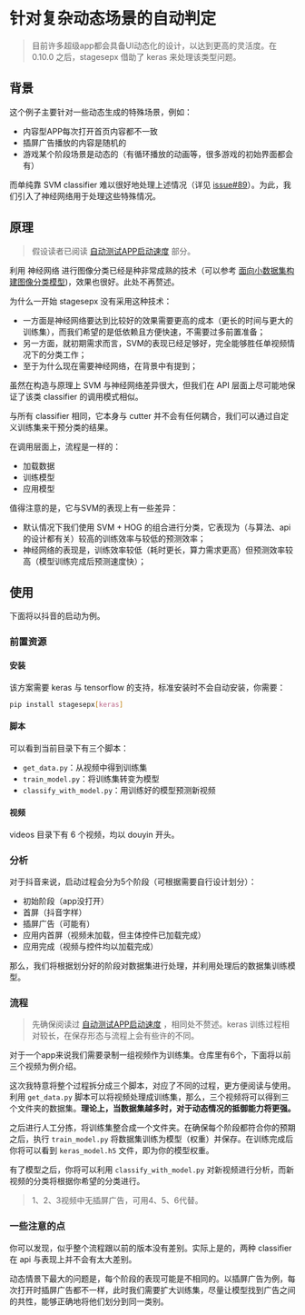 # 针对复杂动态场景的自动判定

> 目前许多超级app都会具备UI动态化的设计，以达到更高的灵活度。在 0.10.0 之后，stagesepx 借助了 keras 来处理该类型问题。

## 背景

这个例子主要针对一些动态生成的特殊场景，例如：

- 内容型APP每次打开首页内容都不一致
- 插屏广告播放的内容是随机的
- 游戏某个阶段场景是动态的（有循环播放的动画等，很多游戏的初始界面都会有）

而单纯靠 SVM classifier 难以很好地处理上述情况（详见 [issue#89](https://github.com/williamfzc/stagesep/issues/89)）。为此，我们引入了神经网络用于处理这些特殊情况。

## 原理

> 假设读者已阅读 [自动测试APP启动速度](../auto) 部分。

利用 神经网络 进行图像分类已经是种非常成熟的技术（可以参考 [面向小数据集构建图像分类模型](https://keras-cn.readthedocs.io/en/latest/legacy/blog/image_classification_using_very_little_data/))，效果也很好。此处不再赘述。

为什么一开始 stagesepx 没有采用这种技术：

- 一方面是神经网络要达到比较好的效果需要更高的成本（更长的时间与更大的训练集），而我们希望的是低依赖且方便快速，不需要过多前置准备；
- 另一方面，就初期需求而言，SVM的表现已经足够好，完全能够胜任单视频情况下的分类工作；
- 至于为什么现在需要神经网络，在背景中有提到；

虽然在构造与原理上 SVM 与神经网络差异很大，但我们在 API 层面上尽可能地保证了该类 classifier 的调用模式相似。

与所有 classifier 相同，它本身与 cutter 并不会有任何耦合，我们可以通过自定义训练集来干预分类的结果。

在调用层面上，流程是一样的：

- 加载数据
- 训练模型
- 应用模型

值得注意的是，它与SVM的表现上有一些差异： 
 
- 默认情况下我们使用 SVM + HOG 的组合进行分类，它表现为（与算法、api的设计都有关）较高的训练效率与较低的预测效率；
- 神经网络的表现是，训练效率较低（耗时更长，算力需求更高）但预测效率较高（模型训练完成后预测速度快）；

## 使用

下面将以抖音的启动为例。

### 前置资源

#### 安装

该方案需要 keras 与 tensorflow 的支持，标准安装时不会自动安装，你需要：

```bash
pip install stagesepx[keras]
```

#### 脚本

可以看到当前目录下有三个脚本：

- `get_data.py`：从视频中得到训练集
- `train_model.py`：将训练集转变为模型
- `classify_with_model.py`：用训练好的模型预测新视频

#### 视频

videos 目录下有 6 个视频，均以 douyin 开头。

### 分析

对于抖音来说，启动过程会分为5个阶段（可根据需要自行设计划分）：

- 初始阶段（app没打开）
- 首屏（抖音字样）
- 插屏广告（可能有）
- 应用内首屏（视频未加载，但主体控件已加载完成）
- 应用完成（视频与控件均以加载完成）

那么，我们将根据划分好的阶段对数据集进行处理，并利用处理后的数据集训练模型。

### 流程

> 先确保阅读过 [自动测试APP启动速度](../auto) ，相同处不赘述。keras 训练过程相对较长，在保存形态与流程上会有些许的不同。

对于一个app来说我们需要录制一组视频作为训练集。仓库里有6个，下面将以前三个视频为例介绍。

这次我特意将整个过程拆分成三个脚本，对应了不同的过程，更方便阅读与使用。利用 `get_data.py` 脚本可以将视频处理成训练集，那么，三个视频将可以得到三个文件夹的数据集。**理论上，当数据集越多时，对于动态情况的抵御能力将更强。**

之后进行人工分拣，将训练集整合成一个文件夹。在确保每个阶段都符合你的预期之后，执行 `train_model.py` 将数据集训练为模型（权重）并保存。在训练完成后你将可以看到 `keras_model.h5` 文件，即为你的模型权重。

有了模型之后，你将可以利用 `classify_with_model.py` 对新视频进行分析，而新视频的分类将根据你希望的分类进行。

> 1、2、3视频中无插屏广告，可用4、5、6代替。

### 一些注意的点

你可以发现，似乎整个流程跟以前的版本没有差别。实际上是的，两种 classifier 在 api 与表现上并不会有太大差别。

动态情景下最大的问题是，每个阶段的表现可能是不相同的。以插屏广告为例，每次打开时插屏广告都不一样，此时我们需要扩大训练集，尽量让模型找到广告之间的共性，能够正确地将他们划分到同一类别。
